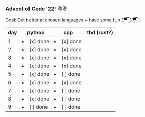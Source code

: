 ### Advent of Code '22! ☃☃
Goal: Get better at chosen languages + have some fun ( ͡▀̿ ̿ ͜ʖ ͡▀̿ ̿ )

| day | python | cpp | tbd (rust?) |
| --- | ------ | --- | --- |
| 1  | <li>[x] done</li> | <li>[x] done</li> |  | 
| 2  | <li>[x] done</li> | <li>[x] done</li> |  | 
| 3  | <li>[x] done</li> | <li>[x] done</li> |  | 
| 4  | <li>[x] done</li> | <li>[x] done</li> |  | 
| 5  | <li>[x] done</li> | <li>[ ] done</li> |  |
| 6  | <li>[x] done</li> | <li>[x] done</li> |  |
| 7  | <li>[x] done</li> | <li>[ ] done</li> |  |
| 8  | <li>[x] done</li> | <li>[ ] done</li> |  |
| 9  | <li>[ ] done</li> | <li>[ ] done</li> |  |
